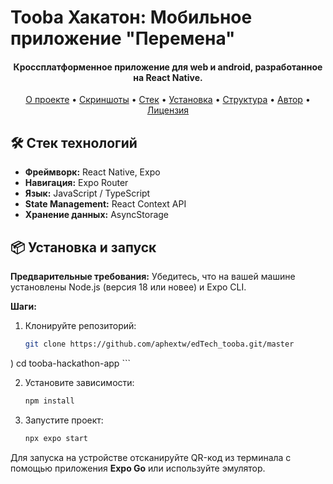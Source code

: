# Tooba Хакатон: Мобильное приложение "Перемена" 

<h4 align="center">Кроссплатформенное приложение для web и android, разработанное на React Native.</h4>

<p align="center">
  <a href="#-о-проекте">О проекте</a> •
  <a href="#-скриншоты">Скриншоты</a> •
  <a href="#-стек-технологий">Стек</a> •
  <a href="#-установка-и-запуск">Установка</a> •
  <a href="#-структура-проекта">Структура</a> •
  <a href="#-автор">Автор</a> •
  <a href="#-лицензия">Лицензия</a>
</p>

## 🛠 Стек технологий

*   **Фреймворк:** React Native, Expo
*   **Навигация:** Expo Router
*   **Язык:** JavaScript / TypeScript
*   **State Management:** React Context API
*   **Хранение данных:** AsyncStorage

## 📦 Установка и запуск

**Предварительные требования:**
Убедитесь, что на вашей машине установлены Node.js (версия 18 или новее) и Expo CLI.

**Шаги:**
1.  Клонируйте репозиторий:
    ```bash
    git clone https://github.com/aphextw/edTech_tooba.git/master
)
    cd tooba-hackathon-app
    ```

2.  Установите зависимости:
    ```bash
    npm install
    ```

3.  Запустите проект:
    ```bash
    npx expo start
    ```

Для запуска на устройстве отсканируйте QR-код из терминала с помощью приложения **Expo Go** или используйте эмулятор.
